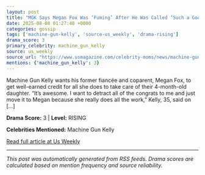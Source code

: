 ```yaml
---
layout: post
title: "MGK Says Megan Fox Was ‘Fuming’ After He Was Called ‘Such a Good Dad’"
date: 2025-08-08 01:27:48 +0000
categories: gossip
tags: ['machine-gun-kelly', 'source-us_weekly', 'drama-rising']
drama_score: 3
primary_celebrity: machine_gun_kelly
source: us_weekly
source_url: "https://www.usmagazine.com/celebrity-moms/news/machine-gun-kelly-claims-such-a-good-dad-comment-upset-megan-fox/"
mentions: {'machine_gun_kelly': 3}
---
```


Machine Gun Kelly wants his former fiancée and coparent, Megan Fox, to get well-earned credit for all she does to take care of their 4-month-old daughter. “It’s awesome. I want to detract all of the congrats to me and just move it to Megan because she really does all the work,” Kelly, 35, said on [&#8230;]

**Drama Score:** 3 | **Level:** RISING

**Celebrities Mentioned:** Machine Gun Kelly

[Read full article at Us Weekly](https://www.usmagazine.com/celebrity-moms/news/machine-gun-kelly-claims-such-a-good-dad-comment-upset-megan-fox/)

---
*This post was automatically generated from RSS feeds. Drama scores are calculated based on mention frequency and source reliability.*
